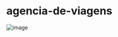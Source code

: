 # agencia-de-viagens

![image](https://github.com/HenriqueBran/agencia-de-viagens/assets/114500097/6bbafc10-925f-4913-97b5-e6857e79123e)
